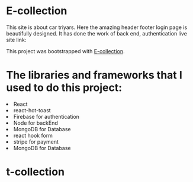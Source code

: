 # E-collection

This site is about car triyars. Here the amazing header footer login page is beautifully designed. It has done the work of back end, authentication live site link: 

This project was bootstrapped with [E-collection](https://t-collection-eaf74.web.app). 



# The libraries and frameworks that I used to do this project:

<li>React</li>
<li>react-hot-toast</li>
<li>Firebase for authentication</li>
<li>Node for backEnd</li>
<li>MongoDB for Database</li>
<li>react hook form</li>
<li>stripe for payment</li>
<li>MongoDB for Database</li>




# t-collection
